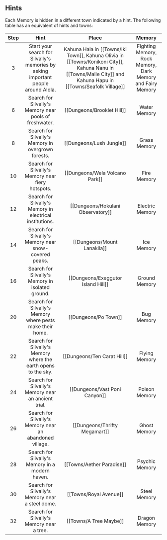 ## Hints

Each Memory is hidden in a different town indicated by a hint. The following table has an equivalent of hints and towns:

Step | Hint | Place | Memory
:---: | :---: | :---: | :---:
3 | Start your search for Silvally's memories by asking important people around Alola. | Kahuna Hala in [[Towns/Iki Town]], Kahuna Olivia in [[Towns/Konikoni City]], Kahuna Nanu in [[Towns/Malie City]] and Kahuna Hapu in [[Towns/Seafolk Village]] | Fighting Memory, Rock Memory, Dark Memory and Fairy Memory
6 | Search for Silvally's Memory near pools of freshwater. | [[Dungeons/Brooklet Hill]] | Water Memory
8 | Search for Silvally's Memory in overgrown forests. | [[Dungeons/Lush Jungle]] | Grass Memory
10 | Search for Silvally's Memory near fiery hotspots. | [[Dungeons/Wela Volcano Park]] | Fire Memory
12 | Search for Silvally's Memory in electrical institutions. | [[Dungeons/Hokulani Observatory]] | Electric Memory
14 | Search for Silvally's Memory near snow-covered peaks. | [[Dungeons/Mount Lanakila]] | Ice Memory
16 | Search for Silvally's Memory in isolated ground. | [[Dungeons/Exeggutor Island Hill]] | Ground Memory
20 | Search for Silvally's Memory where pests make their home. | [[Dungeons/Po Town]] | Bug Memory
22 | Search for Silvally's Memory where the earth opens to the sky. | [[Dungeons/Ten Carat Hill]] | Flying Memory
24 | Search for Silvally's Memory near an ancient trial. | [[Dungeons/Vast Poni Canyon]] | Poison Memory
26 | Search for Silvally's Memory near an abandoned village. | [[Dungeons/Thrifty Megamart]] | Ghost Memory
28 | Search for Silvally's Memory in a modern haven. | [[Towns/Aether Paradise]] | Psychic Memory
30 | Search for Silvally's Memory near a steel dome. | [[Towns/Royal Avenue]] | Steel Memory
32 | Search for Silvally's Memory near a tree. | [[Towns/A Tree Maybe]] | Dragon Memory